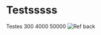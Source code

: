 # Testsssss
Testes
300
4000
50000
![Ref back](https://github.com/user-attachments/assets/b23f421b-01f1-4b6b-b0fd-ee465764cf9d)
